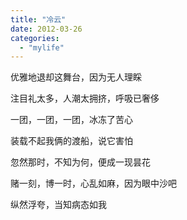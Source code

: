 ```yaml
---
title: "冷云"
date: 2012-03-26
categories: 
  - "mylife"
---
```


优雅地退却这舞台，因为无人理睬

注目礼太多，人潮太拥挤，呼吸已奢侈

一团，一团，一团，冰冻了苦心

装载不起我俩的渡船，说它害怕

忽然那时，不知为何，便成一现昙花

赌一刻，博一时，心乱如麻，因为眼中沙吧

纵然浮夸，当知病态如我
